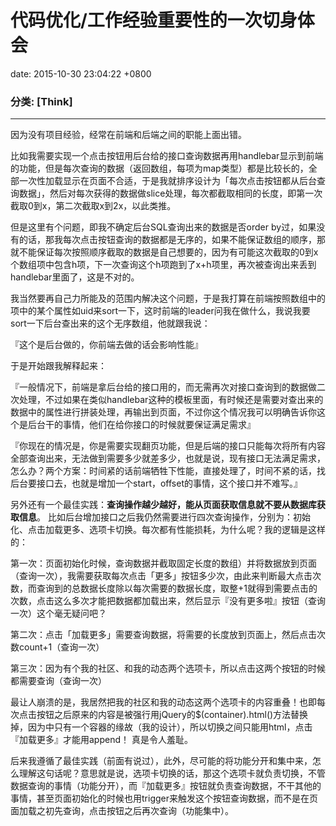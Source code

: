 # 代码优化/工作经验重要性的一次切身体会
date:   2015-10-30 23:04:22 +0800
### 分类: [Think]
---

因为没有项目经验，经常在前端和后端之间的职能上面出错。

比如我需要实现一个点击按钮用后台给的接口查询数据再用handlebar显示到前端的功能，但是每次查询的数据（返回数组，每项为map类型）都是比较长的，全部一次性加载显示在页面不合适，于是我就排序设计为「每次点击按钮都从后台查询数据」，然后对每次获得的数据做slice处理，每次都截取相同的长度，即第一次截取0到x，第二次截取x到2x，以此类推。

但是这里有个问题，即我不确定后台SQL查询出来的数据是否order by过，如果没有的话，那我每次点击按钮查询的数据都是无序的，如果不能保证数组的顺序，那就不能保证每次按照顺序截取的数据是自己想要的，因为有可能这次截取的0到x个数组项中包含h项，下一次查询这个h项跑到了x+h项里，再次被查询出来丢到handlebar里面了，这是不对的。

我当然要再自己力所能及的范围内解决这个问题，于是我打算在前端按照数组中的项中的某个属性如uid来sort一下，这时前端的leader问我在做什么，我说我要sort一下后台查出来的这个无序数组，他就跟我说：

『这个是后台做的，你前端去做的话会影响性能』

于是开始跟我解释起来：

『一般情况下，前端是拿后台给的接口用的，而无需再次对接口查询到的数据做二次处理，不过如果在类似handlebar这种的模板里面，有时候还是需要对查出来的数据中的属性进行拼装处理，再输出到页面，不过你这个情况我可以明确告诉你这个是后台干的事情，他们在给你接口的时候就要保证满足需求』

『你现在的情况是，你是需要实现翻页功能，但是后端的接口只能每次将所有内容全部查询出来，无法做到需要多少就差多少，也就是说，现有接口无法满足需求，怎么办？两个方案：时间紧的话前端牺牲下性能，直接处理了，时间不紧的话，找后台要接口去，也就是增加一个start，offset的事情，这个接口并不难写。』

另外还有一个最佳实践：<strong>查询操作越少越好，能从页面获取信息就不要从数据库获取信息</strong>。
比如后台增加接口之后我仍然需要进行四次查询操作，分别为：初始化、点击加载更多、选项卡切换。每次都有性能损耗，为什么呢？我的逻辑是这样的：

第一次：页面初始化时候，查询数据并截取固定长度的数组）并将数据放到页面（查询一次），我需要获取每次点击「更多」按钮多少次，由此来判断最大点击次数，而查询到的总数据长度除以每次需要的数据长度，取整+1就得到需要点击的次数，点击这么多次才能把数据都加载出来，然后显示『没有更多啦』按钮（查询一次）这个毫无疑问吧？

第二次：点击「加载更多」需要查询数据，将需要的长度放到页面上，然后点击次数count+1（查询一次）

第三次：因为有个我的社区、和我的动态两个选项卡，所以点击这两个按钮的时候都需要查询（查询一次）

最让人崩溃的是，我居然把我的社区和我的动态这两个选项卡的内容重叠！也即每次点击按钮之后原来的内容是被强行用jQuery的$(container).html()方法替换掉，因为中只有一个容器的缘故（我的设计），所以切换之间只能用html，点击『加载更多』才能用append！
真是令人羞耻。

后来我遵循了最佳实践（前面有说过），此外，尽可能的将功能分开和集中来，怎么理解这句话呢？意思就是说，选项卡切换的话，那这个选项卡就负责切换，不管数据查询的事情（功能分开），而『加载更多』按钮就负责查询数据，不干其他的事情，甚至页面初始化的时候也用trigger来触发这个按钮查询数据，而不是在页面加载之初先查询，点击按钮之后再次查询（功能集中）。


